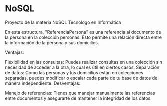 # NoSQL
Proyecto de la materia NoSQL Tecnólogo en Informática

En esta estructura, "ReferenciaPersona" es una referencia al documento de la persona en la colección personas. Esto permite una relación directa entre la información de la persona y sus domicilios.

Ventajas:

Flexibilidad en las consultas: Puedes realizar consultas en una colección sin necesidad de acceder a la otra, lo cual es útil en ciertos casos.
Separación de datos: Como las personas y los domicilios están en colecciones separadas, puedes modificar o escalar cada parte de tu base de datos de manera independiente.
Desventajas:

Manejo de referencias: Tienes que manejar manualmente las referencias entre documentos y asegurarte de mantener la integridad de los datos.
